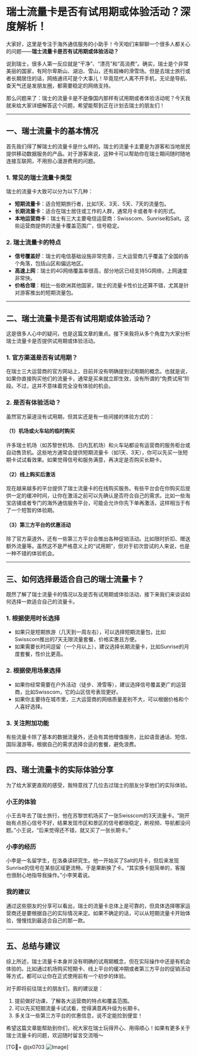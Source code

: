 # 瑞士流量卡是否有试用期或体验活动？深度解析！

大家好，这里是专注于海外通信服务的小助手！今天咱们来聊聊一个很多人都关心的问题——**瑞士流量卡是否有试用期或体验活动？**

说到瑞士，很多人第一反应就是“干净”、“漂亮”和“高消费”。确实，瑞士是个非常美丽的国家，有阿尔卑斯山、湖泊、雪山，还有超棒的滑雪场。但是去瑞士旅行或者长期居住的话，网络通讯可是个大事儿！毕竟现代人离不开手机，无论是导航、查天气还是发朋友圈，都需要稳定的网络支持。

那么问题来了：瑞士的流量卡是不是像国内那样有试用期或者体验活动呢？今天我就来给大家详细解答这个问题，希望能帮到正在计划去瑞士的朋友们！

---

## 一、瑞士流量卡的基本情况

首先我们得了解瑞士的流量卡是什么样的。瑞士的流量卡主要是为游客和当地居民提供移动数据服务的产品。对于游客来说，这种卡可以帮助你在瑞士期间随时随地连接互联网，不用担心漫游费用的问题。

### 1. 常见的瑞士流量卡类型
瑞士的流量卡大致可以分为以下几种：
- **短期流量卡**：适合短期旅行者，比如1天、3天、5天、7天的流量包。
- **长期流量卡**：适合在瑞士居住或工作的人群，通常月卡或者年卡的形式。
- **本地运营商卡**：瑞士有三大主要电信运营商：Swisscom、Sunrise和Salt。这些运营商提供的流量卡覆盖范围广，信号稳定。

### 2. 瑞士流量卡的特点
- **信号覆盖好**：瑞士的电信基础设施非常完善，三大运营商几乎覆盖了全国的各个角落，包括山区和偏远地区。
- **高速上网**：瑞士的4G网络覆盖率很高，部分地区已经支持5G网络，上网速度非常快。
- **价格合理**：相比一些欧洲其他国家，瑞士的流量卡性价比还算不错，尤其是针对游客推出的短期流量包。

---

## 二、瑞士流量卡是否有试用期或体验活动？

这是很多人心中的疑问，也是这篇文章的重点。接下来我将从多个角度为大家分析瑞士流量卡是否提供试用期或体验活动。

### 1. 官方渠道是否有试用期？
在瑞士三大运营商的官方网站上，目前并没有明确提到试用期的概念。也就是说，如果你直接购买他们的流量卡，通常是买来就立即生效，没有所谓的“免费试用”阶段。不过，这并不意味着完全没有体验的机会。

### 2. 是否有体验活动？
虽然官方渠道没有试用期，但其实还是有一些间接的体验方式的：

#### （1）机场或火车站的临时购买
许多瑞士机场（如苏黎世机场、日内瓦机场）和火车站都设有运营商的服务柜台或自动售货机。这些地方通常会提供短期流量卡（如1天、3天），你可以先买一张短期卡试试看效果。如果觉得信号和服务满意，再决定是否购买长期卡。

#### （2）线上购买后激活
现在越来越多的平台提供了瑞士流量卡的在线购买服务。有些平台会在你购买后提供一定的缓冲时间，让你在激活之前可以先确认是否符合自己的需求。比如一些淘宝店铺或者专门的海外通信服务平台，可能会允许你先下单再激活，这样相当于有了一个短暂的体验期。

#### （3）第三方平台的优惠活动
除了官方渠道外，还有一些第三方平台会推出各种促销活动。比如限时折扣、赠送额外流量等。虽然这不是严格意义上的“试用期”，但对于初次尝试的人来说，也是一种不错的体验机会。

---

## 三、如何选择最适合自己的瑞士流量卡？

既然了解了瑞士流量卡的情况以及是否有试用期或体验活动，接下来我们来谈谈如何选择一款适合自己的流量卡。

### 1. 根据使用时长选择
- 如果只是短期旅游（几天到一周左右），可以选择短期流量包，比如Swisscom推出的7天无限流量套餐，价格实惠且方便。
- 如果需要长时间逗留（一个月以上），建议选择长期流量卡，比如Sunrise的月度套餐，性价比更高。

### 2. 根据使用场景选择
- 如果你经常需要在户外活动（徒步、滑雪等），建议选择信号覆盖更广的运营商，比如Swisscom，它的山区信号表现更好。
- 如果你主要待在城市里，三大运营商的网络质量差别不大，可以根据价格和个人喜好选择。

### 3. 关注附加功能
有些流量卡除了基本的数据流量外，还会有其他增值服务，比如语音通话、短信、国际漫游等。根据自己的需求选择合适的套餐，避免浪费。

---

## 四、瑞士流量卡的实际体验分享

为了给大家更直观的感受，我特意找了几位去过瑞士的朋友分享他们的实际体验。

### 小王的体验
小王去年去了瑞士旅行，他在苏黎世机场买了一张Swisscom的3天流量卡。“刚开始有点担心信号不好，结果发现市区和景区的信号都很稳定，刷视频、导航都没问题。”小王说，“后来觉得还不错，就又买了一张长期卡。”

### 小李的经历
小李是一名留学生，在洛桑读研究生。他一开始买了Salt的月卡，但后来发现Sunrise的信号在某些区域更流畅，于是果断换了卡。“其实换卡挺简单的，客服也很耐心地指导我操作。”小李笑着说。

### 我的建议
通过这些朋友的分享可以看出，瑞士的流量卡总体上是可靠的，但具体选择哪家运营商还是要根据自己的实际情况来定。如果不确定的话，可以从短期流量卡开始体验，慢慢找到最适合自己的那一款。

---

## 五、总结与建议

综上所述，瑞士流量卡本身并没有明确的试用期概念，但在实际操作中还是有机会体验的。比如通过机场购买短期卡、线上平台的缓冲期或者第三方平台的促销活动等方式，都可以让你在正式使用前有一个初步的体验。

对于即将前往瑞士的朋友们，我的建议是：
1. 提前做好功课，了解各大运营商的特点和覆盖范围。
2. 可以先买短期流量卡试试看，觉得满意再升级为长期卡。
3. 多关注一些第三方平台的优惠信息，说不定能捡到便宜！

希望这篇文章能帮助到你们，祝大家在瑞士玩得开心、用得顺心！如果有更多关于瑞士流量卡的问题，欢迎随时留言交流哦～

[TG💪+ @jx0703 ![Image](https://github.com/user-attachments/assets/dbca1d08-cadb-493c-b0ec-ad6f7a83f270)]